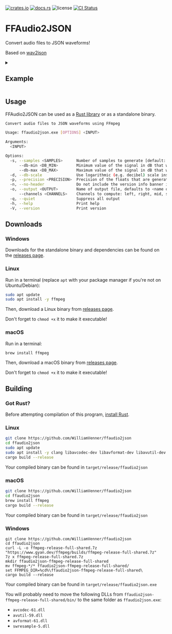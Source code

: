 [![crates.io](https://img.shields.io/crates/v/ffaudio2json.svg)](https://crates.io/crates/ffaudio2json)
[![docs.rs](https://docs.rs/ffaudio2json/badge.svg)](https://docs.rs/ffaudio2json/)
![license](https://img.shields.io/crates/l/ffaudio2json)
[![CI Status](https://github.com/WilliamVenner/ffaudio2json/workflows/ci/badge.svg)](https://github.com/WilliamVenner/ffaudio2json/actions?query=workflow%3A%22ci%22)

# FFAudio2JSON

Convert audio files to JSON waveforms!

Based on [wav2json](https://github.com/beschulz/wav2json)

<details>
  <summary><h2>Example</h2></summary>

```sh
ffaudio2json song.wav --channels "left right mid side min max" -o song.json
```

```json
{
  "_generator": "ffaudio2json version 0.1.0 on x86_64-pc-windows-msvc (https://github.com/WilliamVenner/ffaudio2json)",
  "left": [
    0.947125, 0.901331, 0.76628, 0.578968, 0.744371, 0.57511, 0.624754, 0.7391,
    0.534745, 0.561727, 0.565447, 0.777101, 0.633872, 0.443988, 0.451541
  ],
  "right": [
    0.895935, 0.869228, 0.782387, 0.58325, 0.80669, 0.592015, 0.599639,
    0.731451, 0.472213, 0.571442, 0.524964, 0.792326, 0.549566, 0.50713,
    0.494696
  ],
  "mid": [
    0.92153, 0.74639, 0.774334, 0.494298, 0.775531, 0.508056, 0.601378,
    0.735276, 0.393787, 0.566585, 0.459236, 0.784713, 0.426951, 0.43994,
    0.462662
  ],
  "side": [
    0.218711, 0.460376, 0.446356, 0.467093, 0.535112, 0.556382, 0.327098,
    0.455026, 0.365384, 0.321987, 0.514186, 0.492502, 0.398223, 0.324473,
    0.365328
  ],
  "min": [
    0.947125, 0.869228, 0.76628, 0.567466, 0.744371, 0.592015, 0.60579,
    0.731451, 0.534745, 0.571442, 0.565447, 0.792326, 0.633872, 0.49244,
    0.494696
  ],
  "max": [
    0.895935, 0.901331, 0.782387, 0.58325, 0.80669, 0.537654, 0.624754, 0.7391,
    0.465301, 0.563098, 0.524964, 0.777101, 0.549566, 0.50713, 0.475655
  ],
  "duration": 168.552
}
```

</details>

## Usage

FFAudio2JSON can be used as a [Rust library](https://docs.rs/ffaudio2json) or as a standalone binary.

```sh
Convert audio files to JSON waveforms using FFmpeg

Usage: ffaudio2json.exe [OPTIONS] <INPUT>

Arguments:
  <INPUT>

Options:
  -s, --samples <SAMPLES>      Number of samples to generate [default: 800]
      --db-min <DB_MIN>        Minimum value of the signal in dB that will be visible in the waveform [default: -48]
      --db-max <DB_MAX>        Maximum value of the signal in dB that will be visible in the waveform. Useful,if you know that your signal peaks at a certain level [default: -48]
  -d, --db-scale               Use logarithmic (e.g. decibel) scale instead of linear scale
  -p, --precision <PRECISION>  Precision of the floats that are generated. Reduce for smaller sized files. Usually 2 should be sufficient [default: 6]
  -n, --no-header              Do not include the version info banner in the output
  -o, --output <OUTPUT>        Name of output file, defaults to <name of inputfile>.json
      --channels <CHANNELS>    Channels to compute: left, right, mid, side, min, max [default: "left right"]
  -q, --quiet                  Suppress all output
  -h, --help                   Print help
  -V, --version                Print version
```

## Downloads

### Windows

Downloads for the standalone binary and dependencies can be found on the [releases page](https://github.com/WilliamVenner/ffaudio2json/releases).

### Linux

Run in a terminal (replace `apt` with your package manager if you're not on Ubuntu/Debian):

```sh
sudo apt update
sudo apt install -y ffmpeg
```

Then, download a Linux binary from [releases page](https://github.com/WilliamVenner/ffaudio2json/releases).

Don't forget to `chmod +x` it to make it executable!

### macOS

Run in a terminal:

```sh
brew install ffmpeg
```

Then, download a macOS binary from [releases page](https://github.com/WilliamVenner/ffaudio2json/releases).

Don't forget to `chmod +x` it to make it executable!

## Building

### Got Rust?

Before attempting compilation of this program, [install Rust](https://rustup.rs/).

### Linux

```sh
git clone https://github.com/WilliamVenner/ffaudio2json
cd ffaudio2json
sudo apt update
sudo apt install -y clang libavcodec-dev libavformat-dev libavutil-dev pkg-config
cargo build --release
```

Your compiled binary can be found in `target/release/ffaudio2json`

### macOS

```sh
git clone https://github.com/WilliamVenner/ffaudio2json
cd ffaudio2json
brew install ffmpeg
cargo build --release
```

Your compiled binary can be found in `target/release/ffaudio2json`

### Windows

```pwsh
git clone https://github.com/WilliamVenner/ffaudio2json
cd ffaudio2json
curl -L -o ffmpeg-release-full-shared.7z "https://www.gyan.dev/ffmpeg/builds/ffmpeg-release-full-shared.7z"
7z x ffmpeg-release-full-shared.7z
mkdir ffaudio2json-ffmpeg-release-full-shared
mv ffmpeg-*/* ffaudio2json-ffmpeg-release-full-shared/
set FFMPEG_DIR=%cd%\ffaudio2json-ffmpeg-release-full-shared\
cargo build --release
```

Your compiled binary can be found in `target/release/ffaudio2json.exe`

You will probably need to move the following DLLs from `ffaudio2json-ffmpeg-release-full-shared/bin/` to the same folder as `ffaudio2json.exe`:

- `avcodec-61.dll`
- `avutil-59.dll`
- `avformat-61.dll`
- `swresample-5.dll`
